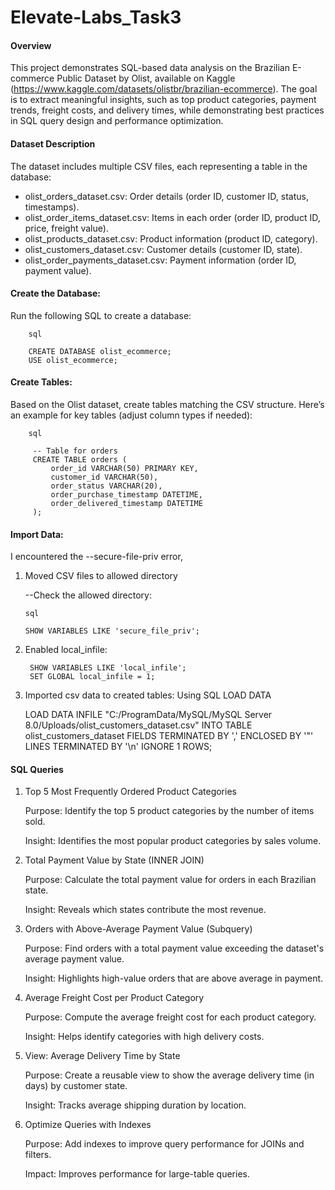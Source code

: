 # Elevate-Labs_Task3

#### Overview

This project demonstrates SQL-based data analysis on the Brazilian E-commerce Public Dataset by Olist, available on Kaggle (https://www.kaggle.com/datasets/olistbr/brazilian-ecommerce).
The goal is to extract meaningful insights, such as top product categories, payment trends, freight costs, and delivery times, while demonstrating best practices in SQL query design and performance optimization.

#### Dataset Description

The dataset includes multiple CSV files, each representing a table in the database:

* olist_orders_dataset.csv: Order details (order ID, customer ID, status, timestamps).
* olist_order_items_dataset.csv: Items in each order (order ID, product ID, price, freight value).
* olist_products_dataset.csv: Product information (product ID, category).
* olist_customers_dataset.csv: Customer details (customer ID, state).
* olist_order_payments_dataset.csv: Payment information (order ID, payment value).

#### Create the Database:

Run the following SQL to create a database:

        sql

        CREATE DATABASE olist_ecommerce;
        USE olist_ecommerce;

#### Create Tables:

Based on the Olist dataset, create tables matching the CSV structure. Here’s an example for key tables (adjust column types if needed):

        sql

         -- Table for orders
         CREATE TABLE orders (
             order_id VARCHAR(50) PRIMARY KEY,
             customer_id VARCHAR(50),
             order_status VARCHAR(20),
             order_purchase_timestamp DATETIME,
             order_delivered_timestamp DATETIME
         );

#### Import Data:

I encountered the --secure-file-priv error,

1) Moved CSV files to allowed directory

   --Check the allowed directory:
  
       sql

       SHOW VARIABLES LIKE 'secure_file_priv';

2) Enabled local_infile:

        SHOW VARIABLES LIKE 'local_infile';
        SET GLOBAL local_infile = 1;

3) Imported csv data to created tables: Using SQL LOAD DATA
   
      LOAD DATA INFILE "C:/ProgramData/MySQL/MySQL Server 8.0/Uploads/olist_customers_dataset.csv"
      INTO TABLE olist_customers_dataset
      FIELDS TERMINATED BY ',' 
      ENCLOSED BY '"'
      LINES TERMINATED BY '\n'
      IGNORE 1 ROWS;
    
#### SQL Queries

1. Top 5 Most Frequently Ordered Product Categories

   Purpose: Identify the top 5 product categories by the number of items sold.

    Insight: Identifies the most popular product categories by sales volume.

2. Total Payment Value by State (INNER JOIN)

   Purpose: Calculate the total payment value for orders in each Brazilian state.

   Insight: Reveals which states contribute the most revenue.

3. Orders with Above-Average Payment Value (Subquery)

   Purpose: Find orders with a total payment value exceeding the dataset's average payment value.

   Insight: Highlights high-value orders that are above average in payment.

4. Average Freight Cost per Product Category

   Purpose: Compute the average freight cost for each product category.

   Insight: Helps identify categories with high delivery costs.

5. View: Average Delivery Time by State

   Purpose: Create a reusable view to show the average delivery time (in days) by customer state.

   Insight: Tracks average shipping duration by location.

6. Optimize Queries with Indexes

   Purpose: Add indexes to improve query performance for JOINs and filters.

   Impact: Improves performance for large-table queries.







